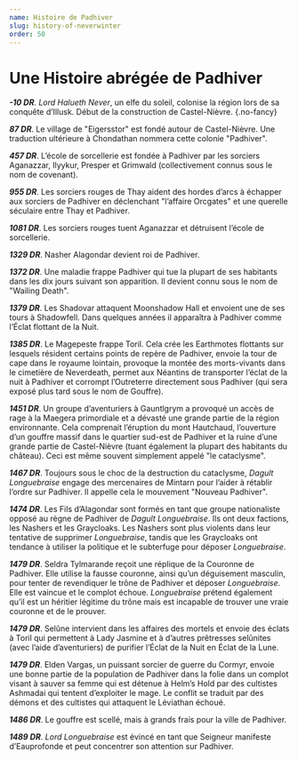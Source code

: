 ```yaml
---
name: Histoire de Padhiver
slug: history-of-neverwinter
order: 50
---
```


# Une Histoire abrégée de Padhiver

***-10 DR***. *Lord Halueth Never*, un elfe du soleil, colonise la région lors de sa conquête d’Illusk. Début de la construction de Castel-Nièvre. {.no-fancy}

***87 DR***. Le village de "Eigersstor" est fondé autour de Castel-Nièvre. Une traduction ultérieure à Chondathan nommera cette colonie "Padhiver".

***457 DR***. L’école de sorcellerie est fondée à Padhiver par les sorciers Aganazzar, Ilyykur, Presper et Grimwald (collectivement connus sous le nom de covenant).

***955 DR***. Les sorciers rouges de Thay aident des hordes d’arcs à échapper aux sorciers de Padhiver en déclenchant "l’affaire Orcgates" et une querelle séculaire entre Thay et Padhiver.

***1081 DR***. Les sorciers rouges tuent Aganazzar et détruisent l’école de sorcellerie.

***1329 DR***. Nasher Alagondar devient roi de Padhiver.

***1372 DR***. Une maladie frappe Padhiver qui tue la plupart de ses habitants dans les dix jours suivant son apparition. Il devient connu sous le nom de "Wailing Death".

***1379 DR***. Les Shadovar attaquent Moonshadow Hall et envoient une de ses tours à Shadowfell. Dans quelques années il apparaîtra à Padhiver comme l’Éclat flottant de la Nuit.

***1385 DR***. Le Magepeste frappe Toril. Cela crée les Earthmotes flottants sur lesquels résident certains points de repère de Padhiver, envoie la tour de cape dans le royaume lointain, provoque la montée des morts-vivants dans le cimetière de Neverdeath, permet aux Néantins de transporter l’éclat de la nuit à Padhiver et corrompt l’Outreterre directement sous Padhiver (qui sera exposé plus tard sous le nom de Gouffre).

***1451 DR***. Un groupe d’aventuriers à Gauntlgrym a provoqué un accès de rage à la Maegera primordiale et a dévasté une grande partie de la région environnante. Cela comprenait l’éruption du mont Hautchaud, l’ouverture d’un gouffre massif dans le quartier sud-est de Padhiver et la ruine d’une grande partie de Castel-Nièvre (tuant également la plupart des habitants du château). Ceci est même souvent simplement appelé "le cataclysme".

***1467 DR***. Toujours sous le choc de la destruction du cataclysme, *Dagult Longuebraise* engage des mercenaires de Mintarn pour l’aider à rétablir l’ordre sur Padhiver. Il appelle cela le mouvement "Nouveau Padhiver".

***1474 DR***. Les Fils d’Alagondar sont formés en tant que groupe nationaliste opposé au règne de Padhiver de *Dagult Longuebraise*. Ils ont deux factions, les Nashers et les Graycloaks. Les Nashers sont plus violents dans leur tentative de supprimer *Longuebraise*, tandis que les Graycloaks ont tendance à utiliser la politique et le subterfuge pour déposer *Longuebraise*.

***1479 DR***. Seldra Tylmarande reçoit une réplique de la Couronne de Padhiver. Elle utilise la fausse couronne, ainsi qu’un déguisement masculin, pour tenter de revendiquer le trône de Padhiver et déposer *Longuebraise*. Elle est vaincue et le complot échoue. *Longuebraise* prétend également qu’il est un héritier légitime du trône mais est incapable de trouver une vraie couronne et de le prouver.

***1479 DR***. Selûne intervient dans les affaires des mortels et envoie des éclats à Toril qui permettent à Lady Jasmine et à d’autres prêtresses selûnites (avec l’aide d’aventuriers) de purifier l’Éclat de la Nuit en Éclat de la Lune.

***1479 DR***. Elden Vargas, un puissant sorcier de guerre du Cormyr, envoie une bonne partie de la population de Padhiver dans la folie dans un complot visant à sauver sa femme qui est détenue à Helm’s Hold par des cultistes Ashmadai qui tentent d’exploiter le mage. Le conflit se traduit par des démons et des cultistes qui attaquent le Léviathan échoué.

***1486 DR***. Le gouffre est scellé, mais à grands frais pour la ville de Padhiver.

***1489 DR***. *Lord Longuebraise* est évincé en tant que Seigneur manifeste d’Eauprofonde et peut concentrer son attention sur Padhiver.
